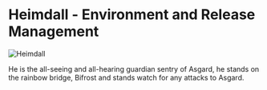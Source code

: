 # Heimdall - Environment and Release Management

![Heimdall](http://img1.wikia.nocookie.net/__cb20131029210625/avengersalliance/images/b/be/Heimdall_Dialogue_1.png)

He is the all-seeing and all-hearing guardian sentry of Asgard, he stands on the rainbow bridge, Bifrost and stands watch for any attacks to Asgard.